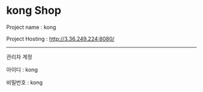 # kong Shop

Project name : kong

Project Hosting : http://3.36.249.224:8080/



---
관리자 계정

아이디 : kong

비밀번호 : kong
